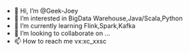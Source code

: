 - 👋 Hi, I’m @Geek-Joey
- 👀 I’m interested in BigData Warehouse,Java/Scala,Python
- 🌱 I’m currently learning Flink,Spark,Kafka
- 💞️ I’m looking to collaborate on ...
- 📫 How to reach me vx:xc_xxsc

<!---
Geek-Joey/Geek-Joey is a ✨ special ✨ repository because its `README.md` (this file) appears on your GitHub profile.
You can click the Preview link to take a look at your changes.
--->
